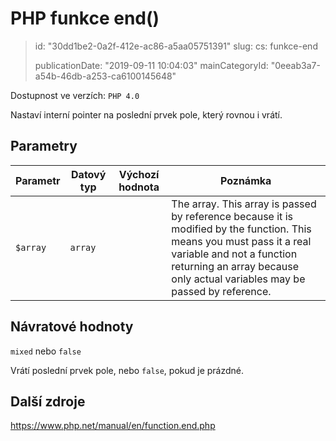 PHP funkce end()
================

> id: "30dd1be2-0a2f-412e-ac86-a5aa05751391"
> slug:
> 	cs: funkce-end
>
> publicationDate: "2019-09-11 10:04:03"
> mainCategoryId: "0eeab3a7-a54b-46db-a253-ca6100145648"

Dostupnost ve verzích: `PHP 4.0`

Nastaví interní pointer na poslední prvek pole, který rovnou i vrátí.

Parametry
--------------

| Parametr | Datový typ | Výchozí hodnota | Poznámka |
|-----|-----|-----|-----|
| `$array` | `array` |  | The array. This array is passed by reference because it is modified by the function. This means you must pass it a real variable and not a function returning an array because only actual variables may be passed by reference. |


Návratové hodnoty
----------------

`mixed` nebo `false`

Vrátí poslední prvek pole, nebo `false`, pokud je prázdné.

Další zdroje
------------

https://www.php.net/manual/en/function.end.php
